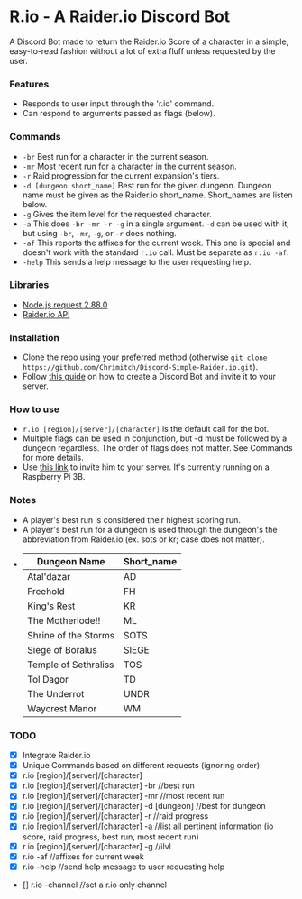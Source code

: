 # R.io - A Raider.io Discord Bot #

A Discord Bot made to return the Raider.io Score of a character in a simple, easy-to-read fashion without a lot of extra fluff unless requested by the user.

### Features
* Responds to user input through the 'r.io' command.
* Can respond to arguments passed as flags (below).

### Commands
* `-br` Best run for a character in the current season.
* `-mr` Most recent run for a character in the current season.
* `-r` Raid progression for the current expansion's tiers.
* `-d [dungeon short_name]` Best run for the given dungeon. Dungeon name must be given as the Raider.io short_name. Short_names are listen below.
* `-g` Gives the item level for the requested character.
* `-a` This does `-br -mr -r -g` in a single argument. `-d` can be used with it, but using `-br`, `-mr`, `-g`, or `-r` does nothing.
* `-af` This reports the affixes for the current week. This one is special and doesn't work with the standard `r.io` call. Must be separate as `r.io -af`.
* `-help` This sends a help message to the user requesting help.

### Libraries
* [Node.js request 2.88.0](https://www.npmjs.com/package/request)
* [Raider.io API](https://raider.io/api/)

### Installation
* Clone the repo using your preferred method (otherwise `git clone https://github.com/Chrimitch/Discord-Simple-Raider.io.git`).
* Follow [this guide](https://www.digitaltrends.com/gaming/how-to-make-a-discord-bot/) on how to create a Discord Bot and invite it to your server.

### How to use
* `r.io [region]/[server]/[character]` is the default call for the bot.
* Multiple flags can be used in conjunction, but -d must be followed by a dungeon regardless. The order of flags does not matter. See Commands for more details.
* Use [this link](https://discordapp.com/oauth2/authorize?&client_id=530535106365095947&scope=bot&permissions=8) to invite him to your server. It's currently running on a Raspberry Pi 3B.

### Notes
* A player's best run is considered their highest scoring run.
* A player's best run for a dungeon is used through the dungeon's the abbreviation from Raider.io (ex. sots or kr; case does not matter).
* Dungeon Name         | Short_name
  ---------------------|------------
  Atal'dazar           | AD
  Freehold             | FH
  King's Rest          | KR
  The Motherlode!!     | ML
  Shrine of the Storms | SOTS
  Siege of Boralus     | SIEGE
  Temple of Sethraliss | TOS
  Tol Dagor            | TD
  The Underrot         | UNDR
  Waycrest Manor       | WM

### TODO
- [x] Integrate Raider.io
- [x] Unique Commands based on different requests (ignoring order)
- [x] r.io [region]/[server]/[character]
- [x] r.io [region]/[server]/[character] -br //best run
- [x] r.io [region]/[server]/[character] -mr //most recent run
- [x] r.io [region]/[server]/[character] -d [dungeon] //best for dungeon
- [x] r.io [region]/[server]/[character] -r //raid progress
- [x] r.io [region]/[server]/[character] -a //list all pertinent information (io score, raid progress, best run, most recent run)
- [x] r.io [region]/[server]/[character] -g //ilvl
- [x] r.io -af //affixes for current week
- [x] r.io -help //send help message to user requesting help
- [] r.io -channel //set a r.io only channel
